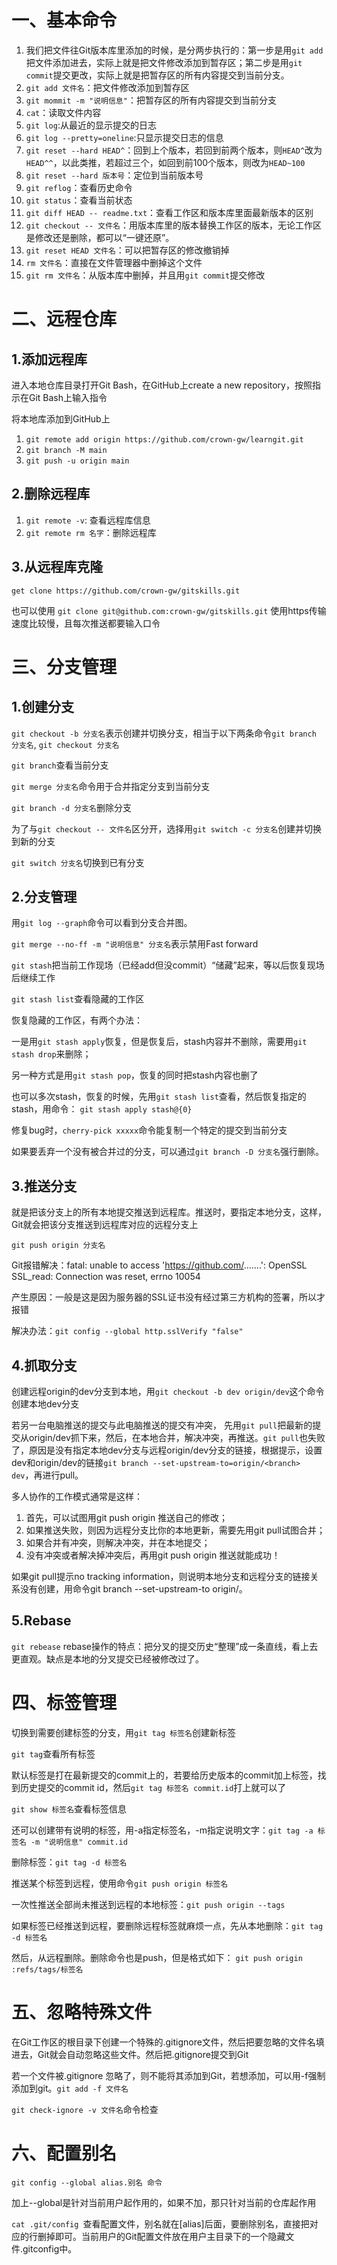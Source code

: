 # 一、基本命令
1. 我们把文件往Git版本库里添加的时候，是分两步执行的：第一步是用`git add`把文件添加进去，实际上就是把文件修改添加到暂存区；第二步是用`git commit`提交更改，实际上就是把暂存区的所有内容提交到当前分支。
2. `git add 文件名`：把文件修改添加到暂存区
3. `git mommit -m "说明信息"`：把暂存区的所有内容提交到当前分支
4. `cat`：读取文件内容
5. `git log`:从最近的显示提交的日志
6. `git log --pretty=oneline`:只显示提交日志的信息
7. `git reset --hard HEAD^`：回到上个版本，若回到前两个版本，则`HEAD^`改为`HEAD^^`，以此类推，若超过三个，如回到前100个版本，则改为`HEAD~100`
8. `git reset --hard 版本号`：定位到当前版本号
9. `git reflog`：查看历史命令
10. `git status`：查看当前状态
11. `git diff HEAD -- readme.txt`：查看工作区和版本库里面最新版本的区别
12. `git checkout -- 文件名`：用版本库里的版本替换工作区的版本，无论工作区是修改还是删除，都可以“一键还原”。
13. `git reset HEAD 文件名`：可以把暂存区的修改撤销掉
14. `rm 文件名`：直接在文件管理器中删掉这个文件
15. `git rm 文件名`：从版本库中删掉，并且用`git commit`提交修改
    
# 二、远程仓库
## 1.添加远程库
进入本地仓库目录打开Git Bash，在GitHub上create a new repository，按照指示在Git Bash上输入指令

将本地库添加到GitHub上

1. `git remote add origin https://github.com/crown-gw/learngit.git`
2. `git branch -M main`
3. `git push -u origin main`

## 2.删除远程库
1. `git remote -v`: 查看远程库信息
2. `git remote rm 名字`：删除远程库

## 3.从远程库克隆
`get clone https://github.com/crown-gw/gitskills.git`

也可以使用 `git clone git@github.com:crown-gw/gitskills.git`
使用https传输速度比较慢，且每次推送都要输入口令

# 三、分支管理
## 1.创建分支
`git checkout -b 分支名`表示创建并切换分支，相当于以下两条命令`git branch 分支名`, `git checkout 分支名`

`git branch`查看当前分支

`git merge 分支名`命令用于合并指定分支到当前分支

`git branch -d 分支名`删除分支

为了与`git checkout -- 文件名`区分开，选择用`git switch -c 分支名`创建并切换到新的分支

`git switch 分支名`切换到已有分支
## 2.分支管理
用`git log --graph`命令可以看到分支合并图。

`git merge --no-ff -m "说明信息" 分支名`表示禁用Fast forward

`git stash`把当前工作现场（已经add但没commit）“储藏”起来，等以后恢复现场后继续工作

`git stash list`查看隐藏的工作区

恢复隐藏的工作区，有两个办法：

一是用`git stash apply`恢复，但是恢复后，stash内容并不删除，需要用`git stash drop`来删除；

另一种方式是用`git stash pop`，恢复的同时把stash内容也删了

也可以多次stash，恢复的时候，先用`git stash list`查看，然后恢复指定的stash，用命令：
`git stash apply stash@{0}`

修复bug时，`cherry-pick xxxxx`命令能复制一个特定的提交到当前分支

如果要丢弃一个没有被合并过的分支，可以通过`git branch -D 分支名`强行删除。

## 3.推送分支
就是把该分支上的所有本地提交推送到远程库。推送时，要指定本地分支，这样，Git就会把该分支推送到远程库对应的远程分支上

`git push origin 分支名`

Git报错解决：fatal: unable to access 'https://github.com/.......': OpenSSL SSL_read: Connection was reset, errno 10054

产生原因：一般是这是因为服务器的SSL证书没有经过第三方机构的签署，所以才报错

解决办法：`git config --global http.sslVerify "false"`

## 4.抓取分支
创建远程origin的dev分支到本地，用`git checkout -b dev origin/dev`这个命令创建本地dev分支

若另一台电脑推送的提交与此电脑推送的提交有冲突，
先用`git pull`把最新的提交从origin/dev抓下来，然后，在本地合并，解决冲突，再推送。`git pull`也失败了，原因是没有指定本地dev分支与远程origin/dev分支的链接，根据提示，设置dev和origin/dev的链接`git branch --set-upstream-to=origin/<branch> dev`，再进行pull。

多人协作的工作模式通常是这样：

1. 首先，可以试图用git push origin <branch-name>推送自己的修改；
2. 如果推送失败，则因为远程分支比你的本地更新，需要先用git pull试图合并；
3. 如果合并有冲突，则解决冲突，并在本地提交；
4. 没有冲突或者解决掉冲突后，再用git push origin <branch-name>推送就能成功！

如果git pull提示no tracking information，则说明本地分支和远程分支的链接关系没有创建，用命令git branch --set-upstream-to <branch-name> origin/<branch-name>。

## 5.Rebase
`git rebease`
rebase操作的特点：把分叉的提交历史“整理”成一条直线，看上去更直观。缺点是本地的分叉提交已经被修改过了。

# 四、标签管理
切换到需要创建标签的分支，用`git tag 标签名`创建新标签

`git tag`查看所有标签

默认标签是打在最新提交的commit上的，若要给历史版本的commit加上标签，找到历史提交的commit id，然后`git tag 标签名 commit.id`打上就可以了

`git show 标签名`查看标签信息

还可以创建带有说明的标签，用-a指定标签名，-m指定说明文字：`git tag -a 标签名 -m "说明信息" commit.id`

删除标签：`git tag -d 标签名`

推送某个标签到远程，使用命令`git push origin 标签名`

一次性推送全部尚未推送到远程的本地标签：`git push origin --tags`

如果标签已经推送到远程，要删除远程标签就麻烦一点，先从本地删除：`git tag -d 标签名`

然后，从远程删除。删除命令也是push，但是格式如下：
`git push origin :refs/tags/标签名`

# 五、忽略特殊文件
在Git工作区的根目录下创建一个特殊的.gitignore文件，然后把要忽略的文件名填进去，Git就会自动忽略这些文件。然后把.gitignore提交到Git

若一个文件被.gitignore 忽略了，则不能将其添加到Git，若想添加，可以用-f强制添加到git。`git add -f 文件名`

`git check-ignore -v 文件名`命令检查

# 六、配置别名
`git config --global alias.别名 命令`

加上--global是针对当前用户起作用的，如果不加，那只针对当前的仓库起作用

`cat .git/config `查看配置文件，别名就在[alias]后面，要删除别名，直接把对应的行删掉即可。当前用户的Git配置文件放在用户主目录下的一个隐藏文件.gitconfig中。